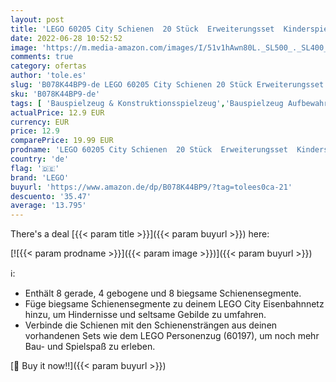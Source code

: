 ```yaml
---
layout: post
title: 'LEGO 60205 City Schienen  20 Stück  Erweiterungsset  Kinderspielzeug'
date: 2022-06-28 10:52:52
image: 'https://m.media-amazon.com/images/I/51v1hAwn80L._SL500_._SL400_.jpg'
comments: true
category: ofertas
author: 'tole.es'
slug: 'B078K44BP9-de LEGO 60205 City Schienen 20 Stück Erweiterungsset...'
sku: 'B078K44BP9-de'
tags: [ 'Bauspielzeug & Konstruktionsspielzeug','Bauspielzeug Aufbewahrung & Zubehör','Spielzeug','lego','🇩🇪', ]
actualPrice: 12.9 EUR
currency: EUR
price: 12.9
comparePrice: 19.99 EUR
prodname: 'LEGO 60205 City Schienen  20 Stück  Erweiterungsset  Kinderspielzeug'
country: 'de'
flag: '🇩🇪'
brand: 'LEGO'
buyurl: 'https://www.amazon.de/dp/B078K44BP9/?tag=tolees0ca-21'
descuento: '35.47'
average: '13.795'
---
```


There's a deal [{{< param title >}}]({{< param buyurl >}})  here:

[![{{< param prodname >}}]({{< param image >}})]({{< param buyurl >}})

ℹ️:

- Enthält 8 gerade, 4 gebogene und 8 biegsame Schienensegmente.
- Füge biegsame Schienensegmente zu deinem LEGO City Eisenbahnnetz hinzu, um Hindernisse und seltsame Gebilde zu umfahren.
- Verbinde die Schienen mit den Schienensträngen aus deinen vorhandenen Sets wie dem LEGO Personenzug (60197), um noch mehr Bau- und Spielspaß zu erleben.

[🛒 Buy it now!!]({{< param buyurl >}})
